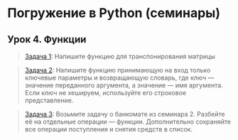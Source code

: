 # Погружение в Python (семинары)
## Урок 4. Функции

> [Задача 1](https://github.com/XYI7I/GeekBrains/tree/main/Geek/Python/lesson4/task1/main.py): Напишите функцию для транспонирования матрицы

> [Задача 2](https://github.com/XYI7I/GeekBrains/tree/main/Geek/Python/lesson4/task2/main.py): Напишите функцию принимающую на вход только ключевые параметры и возвращающую словарь, где ключ — значение переданного аргумента, а значение — имя аргумента. Если ключ не хешируем, используйте его строковое представление.

> [Задача 3](https://github.com/XYI7I/GeekBrains/tree/main/Geek/Python/lesson44/task3/main.py): Возьмите задачу о банкомате из семинара 2. Разбейте её на отдельные операции — функции. Дополнительно сохраняйте все операции поступления и снятия средств в список.